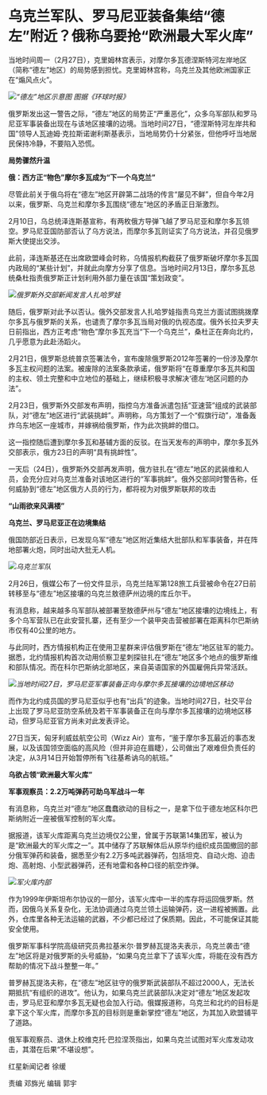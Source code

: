 # 乌克兰军队、罗马尼亚装备集结“德左”附近？俄称乌要抢“欧洲最大军火库”

当地时间周一（2月27日），克里姆林宫表示，对摩尔多瓦德涅斯特河左岸地区（简称“德左”地区）的局势感到担忧。克里姆林宫称，乌克兰及其他欧洲国家正在“煽风点火”。

![](https://inews.gtimg.com/om_bt/OiW4l_Skg1VPD-BfPqNNryVWXu8Qvs2rAPi681ko9e6ZMAA/1000)_“德左”地区示意图 图据《环球时报》_

俄罗斯发出这一警告之际，“德左”地区的局势正“严重恶化”，众多乌军部队和罗马尼亚军事装备出现在与该地区接壤的边境。当地时间27日，“德涅斯特河左岸共和国”领导人瓦迪姆·克拉斯诺谢利斯基表示，当地局势仍十分紧张，但他呼吁当地居民保持冷静，不要陷入恐慌。

**局势骤然升温**

**俄：西方正“物色”摩尔多瓦成为“下一个乌克兰”**

尽管此前关于俄乌将在“德左”地区开辟第二战场的传言“屡见不鲜”，但自今年2月以来，俄罗斯、乌克兰和摩尔多瓦围绕“德左”地区的矛盾正日渐激烈。

2月10日，乌总统泽连斯基宣称，有两枚俄方导弹飞越了罗马尼亚和摩尔多瓦领空。罗马尼亚国防部否认了乌方说法，而摩尔多瓦则证实了乌方说法，并召见俄罗斯大使提出交涉。

此前，泽连斯基还在出席欧盟峰会时称，乌情报机构截获了俄罗斯破坏摩尔多瓦国内政局的“某些计划”，并就此向摩方分享了信息。当地时间2月13日，摩尔多瓦总统桑杜指责俄罗斯正计划利用外部力量在该国“策划政变”。

![](https://inews.gtimg.com/om_bt/OFvnTHzqXL1x6swBffXNnIkSo-4ugrkPucYyGHmZk2p-IAA/1000)_俄罗斯外交部新闻发言人扎哈罗娃_

随后，俄罗斯对此予以否认。俄外交部发言人扎哈罗娃指责乌克兰方面试图挑拨摩尔多瓦与俄罗斯的关系，也谴责了摩尔多瓦当局对俄的仇视态度。俄外长拉夫罗夫日前指出，西方正考虑“物色”摩尔多瓦充当“下一个乌克兰”，桑杜正在奔向北约，几乎愿意为此赴汤蹈火。

2月21日，俄罗斯总统普京签署法令，宣布废除俄罗斯2012年签署的一份涉及摩尔多瓦主权问题的法案。被废除的法案条款承诺，俄罗斯将“在尊重摩尔多瓦共和国的主权、领土完整和中立地位的基础上，继续积极寻求解决‘德左’地区问题的办法”。

2月23日，俄罗斯外交部发布声明，指控乌方准备派遣包括“亚速营”组成的武装部队，对“德左”地区进行“武装挑衅”。声明称，乌方策划了一个“假旗行动”，准备轰炸乌东地区一座城市，并嫁祸给俄罗斯，作为此次挑衅的借口。

这一指控随后遭到摩尔多瓦和基辅方面的反驳。在当天发布的声明中，摩尔多瓦外交部表示，俄方23日的声明“具有挑衅性”。

一天后（24日），俄罗斯外交部再发声明，俄方驻扎在“德左”地区的武装维和人员，会充分应对乌克兰准备对该地区进行的“军事挑衅”。俄外交部同时警告称，任何威胁到“德左”地区俄方人员的行为，都将视为对俄罗斯联邦的攻击

**“山雨欲来风满楼”**

**乌克兰、罗马尼亚正在边境集结**

俄国防部近日表示，已发现乌军“德左”地区附近集结大批部队和军事装备，并在阵地部署火炮，同时出动大批无人机。

![](https://inews.gtimg.com/om_bt/OfVMOCeOzavVYoDiZcHJyDWt4eddt2_DajSYepE0GHUqAAA/1000)_乌克兰军队_

2月26日，俄媒公布了一份文件显示，乌克兰陆军第128旅工兵营被命令在27日前转移至与“德左”地区接壤的乌克兰敖德萨州边境的库丘尔干。

有消息称，越来越多乌军部队被部署至敖德萨州与“德左”地区接壤的边境线上，有多个乌军营队已在此安营扎寨，还有至少一个装甲突击营被部署在距离科尔巴斯纳市仅有40公里的地方。

与此同时，西方情报机构正在使用卫星群来评估俄罗斯在“德左”地区驻军的能力。据悉，北约情报机构首次动用侦察卫星刺探驻扎在“德左”地区多个地点的俄罗斯维和部队情况。而在科尔巴斯纳北部地区，来自英语国家的外国雇佣兵异常活跃。

![](https://inews.gtimg.com/om_bt/OpEsxg704vrzgyN83SmSKhk1Pa5wxUEqY1WiJks4FXo6kAA/1000)_当地时间27日，罗马尼亚军事装备正向与摩尔多瓦接壤的边境地区移动_

而作为北约成员国的罗马尼亚似乎也有“出兵”的迹象。当地时间27日，社交平台上出现了罗马尼亚防空系统及若干军事装备正在向与摩尔多瓦接壤的边境地区移动，但罗马尼亚官方尚未对此发表评论。

27日当天，匈牙利威兹航空公司（Wizz
Air）宣布，“鉴于摩尔多瓦最近的事态发展，以及该国领空面临的高风险（但并非迫在眉睫），公司做出了艰难但负责任的决定，从3月14日开始暂停所有飞往基希讷乌的航班。”

**乌欲占领“欧洲最大军火库”**

**军事观察员：2.2万吨弹药可助乌军战斗一年**

有消息称，乌克兰对“德左”地区蠢蠢欲动的目标之一，是拿下位于德左地区科尔巴斯纳附近一座被俄军控制的军火库。

据报道，该军火库距离乌克兰边境仅2公里，曾属于苏联第14集团军，被认为是“欧洲最大的军火库之一”。其中储存了苏联解体后从原华约组织成员国撤回的部分俄军弹药和装备，据悉至少有2.2万多吨武器弹药，包括坦克、自动火炮、迫击炮、高射炮、小型武器弹药，还有地雷和各种口径的航空炸弹。

![](https://inews.gtimg.com/om_bt/OBinpDX8ckqEJRSp-OEfpdOIb1up0KQuIi4BJqMLBbwOEAA/1000)_军火库内部_

作为1999年伊斯坦布尔协议的一部分，该军火库中一半的库存将运回俄罗斯。然而，因俄乌关系复杂化，无法协调通过乌克兰领土运输弹药，这一进程被搁置。此外，仓库里各种无法运输的武器，不少都已经过了保质期。因此，不可能保证其能安全使用。

俄罗斯军事科学院高级研究员弗拉基米尔·普罗赫瓦提洛夫表示，乌克兰袭击“德左”地区将是对俄罗斯的头号威胁，“如果乌克兰拿下了该军火库，将能在没有西方帮助的情况下战斗整整一年。”

普罗赫瓦提洛夫称，在“德左”地区驻守的俄罗斯武装部队不超过2000人，无法长期抵抗“有组织的进攻”。他认为，如果乌克兰武装部队决定对“德左”地区发起攻击，罗马尼亚和摩尔多瓦无疑也会加入行动。俄媒报道称，乌克兰和北约的目标是拿下这个军火库，而摩尔多瓦的目标则是重新掌控“德左”地区，为其加入欧盟铺平了道路。

俄军事观察员、退休上校维克托·巴拉涅茨指出，如果乌克兰试图对军火库发动攻击，其潜在后果“不堪设想”。

红星新闻记者 徐缓

责编 邓旆光 编辑 郭宇

